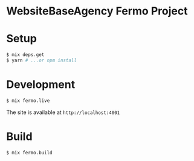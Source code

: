 # WebsiteBaseAgency Fermo Project

# Setup

```sh
$ mix deps.get
$ yarn # ...or npm install
```

# Development

```sh
$ mix fermo.live
```

The site is available at `http://localhost:4001`

# Build

```sh
$ mix fermo.build
```
